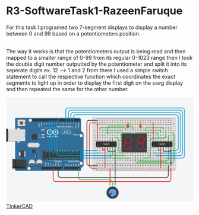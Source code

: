 # R3-SoftwareTask1-RazeenFaruque

For this task I programed two 7-segment displays to display a number between 0 and 99 based on a potentiometers position.  
 <br>

The way it works is that the potentiometers output is being read and then mapped to a smaller range of 0-99 from its regular 0-1023 range then I took the double digit number outputted by the potentiometer and split it into its seperate digits ex. 12 --> 1 and 2 from there I used a simple switch statement to call the respective function which coordinates the exact segments to light up in order to display the first digit on the sseg display and then repeated the same for the other number. 

![Arduino Project](Diagram.png)
[TinkerCAD](https://www.tinkercad.com/things/fR7qw6Eqs56-r3-softwaretask1-razeenfaruque)
